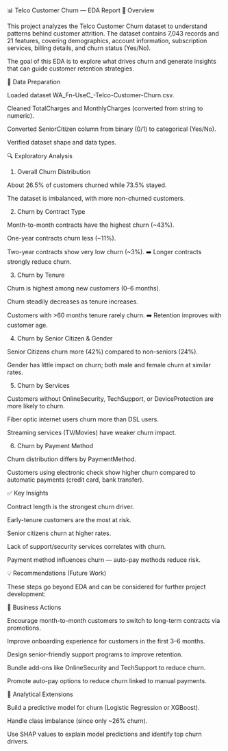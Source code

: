 📊 Telco Customer Churn — EDA Report
📌 Overview

This project analyzes the Telco Customer Churn dataset to understand patterns behind customer attrition.
The dataset contains 7,043 records and 21 features, covering demographics, account information, subscription services, billing details, and churn status (Yes/No).

The goal of this EDA is to explore what drives churn and generate insights that can guide customer retention strategies.

📂 Data Preparation

Loaded dataset WA_Fn-UseC_-Telco-Customer-Churn.csv.

Cleaned TotalCharges and MonthlyCharges (converted from string to numeric).

Converted SeniorCitizen column from binary (0/1) to categorical (Yes/No).

Verified dataset shape and data types.

🔍 Exploratory Analysis
1. Overall Churn Distribution

About 26.5% of customers churned while 73.5% stayed.

The dataset is imbalanced, with more non-churned customers.

2. Churn by Contract Type

Month-to-month contracts have the highest churn (~43%).

One-year contracts churn less (~11%).

Two-year contracts show very low churn (~3%).
➡️ Longer contracts strongly reduce churn.

3. Churn by Tenure

Churn is highest among new customers (0–6 months).

Churn steadily decreases as tenure increases.

Customers with >60 months tenure rarely churn.
➡️ Retention improves with customer age.

4. Churn by Senior Citizen & Gender

Senior Citizens churn more (42%) compared to non-seniors (24%).

Gender has little impact on churn; both male and female churn at similar rates.

5. Churn by Services

Customers without OnlineSecurity, TechSupport, or DeviceProtection are more likely to churn.

Fiber optic internet users churn more than DSL users.

Streaming services (TV/Movies) have weaker churn impact.

6. Churn by Payment Method

Churn distribution differs by PaymentMethod.

Customers using electronic check show higher churn compared to automatic payments (credit card, bank transfer).

✅ Key Insights

Contract length is the strongest churn driver.

Early-tenure customers are the most at risk.

Senior citizens churn at higher rates.

Lack of support/security services correlates with churn.

Payment method influences churn — auto-pay methods reduce risk.

💡 Recommendations (Future Work)

These steps go beyond EDA and can be considered for further project development:

🔹 Business Actions

Encourage month-to-month customers to switch to long-term contracts via promotions.

Improve onboarding experience for customers in the first 3–6 months.

Design senior-friendly support programs to improve retention.

Bundle add-ons like OnlineSecurity and TechSupport to reduce churn.

Promote auto-pay options to reduce churn linked to manual payments.

🔹 Analytical Extensions

Build a predictive model for churn (Logistic Regression or XGBoost).

Handle class imbalance (since only ~26% churn).

Use SHAP values to explain model predictions and identify top churn drivers.
